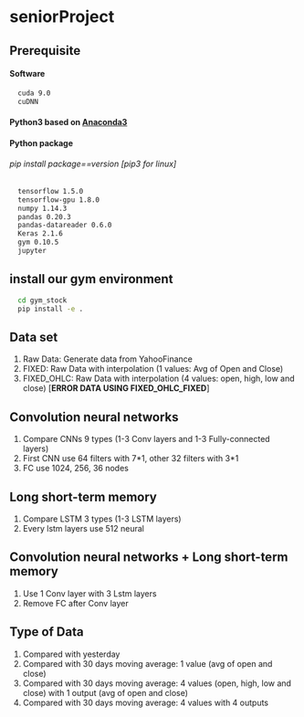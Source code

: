 # seniorProject


## Prerequisite
#### Software
``` bash
  cuda 9.0
  cuDNN
```
#### Python3 based on [Anaconda3](https://www.anaconda.com/download/)
#### Python package
###### pip install package==version [pip3 for linux]
``` bash
  tensorflow 1.5.0
  tensorflow-gpu 1.8.0
  numpy 1.14.3
  pandas 0.20.3
  pandas-datareader 0.6.0
  Keras 2.1.6
  gym 0.10.5
  jupyter
```

## install our gym environment
```bash
  cd gym_stock
  pip install -e .
```

## Data set
1.  Raw Data: Generate data from YahooFinance
2.  FIXED: Raw Data with interpolation (1 values: Avg of Open and Close)
3.  FIXED_OHLC: Raw Data with interpolation (4 values: open, high, low and close) [**ERROR DATA USING FIXED_OHLC_FIXED**]

## Convolution neural networks
1. Compare CNNs 9 types (1-3 Conv layers and 1-3 Fully-connected layers)
2. First CNN use 64 filters with 7\*1, other 32 filters with 3\*1
3. FC use 1024, 256, 36 nodes

## Long short-term memory
1. Compare LSTM 3 types (1-3 LSTM layers)
2. Every lstm layers use 512 neural

## Convolution neural networks + Long short-term memory
1. Use 1 Conv layer with 3 Lstm layers
2. Remove FC after Conv layer

## Type of Data
1. Compared with yesterday
2. Compared with 30 days moving average: 1 value (avg of open and close)
3. Compared with 30 days moving average: 4 values (open, high, low and close) with 1 output (avg of open and close)
4. Compared with 30 days moving average: 4 values with 4 outputs
